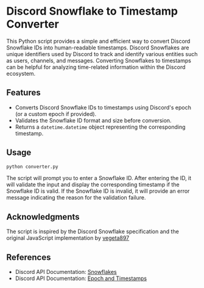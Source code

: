 # Discord Snowflake to Timestamp Converter

This Python script provides a simple and efficient way to convert Discord Snowflake IDs into human-readable timestamps. Discord Snowflakes are unique identifiers used by Discord to track and identify various entities such as users, channels, and messages. Converting Snowflakes to timestamps can be helpful for analyzing time-related information within the Discord ecosystem.

## Features

- Converts Discord Snowflake IDs to timestamps using Discord's epoch (or a custom epoch if provided).
- Validates the Snowflake ID format and size before conversion.
- Returns a `datetime.datetime` object representing the corresponding timestamp.

## Usage

```bash
python converter.py
```

The script will prompt you to enter a Snowflake ID. After entering the ID, it will validate the input and display the corresponding timestamp if the Snowflake ID is valid. If the Snowflake ID is invalid, it will provide an error message indicating the reason for the validation failure.

## Acknowledgments

The script is inspired by the Discord Snowflake specification and the original JavaScript implementation by [vegeta897](https://github.com/vegeta897/snow-stamp)

## References

- Discord API Documentation: [Snowflakes](https://discord.com/developers/docs/reference#snowflakes)
- Discord API Documentation: [Epoch and Timestamps](https://discord.com/developers/docs/reference#snowflake-ids-in-pagination)
